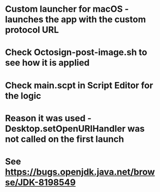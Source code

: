 # Custom launcher for macOS - launches the app with the custom protocol URL
# Check Octosign-post-image.sh to see how it is applied
# Check main.scpt in Script Editor for the logic
# Reason it was used - Desktop.setOpenURIHandler was not called on the first launch
# See https://bugs.openjdk.java.net/browse/JDK-8198549
